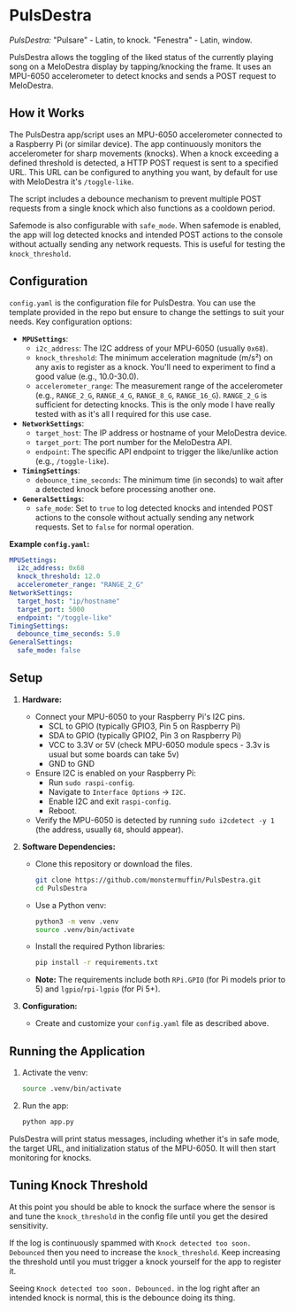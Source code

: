 # PulsDestra

_PulsDestra:_ "Pulsare" - Latin, to knock. "Fenestra" - Latin, window.

PulsDestra allows the toggling of the liked status of the currently playing song on a MeloDestra display by tapping/knocking the frame. It uses an MPU-6050 accelerometer to detect knocks and sends a POST request to MeloDestra.

## How it Works
The PulsDestra app/script uses an MPU-6050 accelerometer connected to a Raspberry Pi (or similar device). The app continuously monitors the accelerometer for sharp movements (knocks). When a knock exceeding a defined threshold is detected, a HTTP POST request is sent to a specified URL. This URL can be configured to anything you want, by default for use with MeloDestra it's `/toggle-like`.

The script includes a debounce mechanism to prevent multiple POST requests from a single knock which also functions as a cooldown period. 

Safemode is also configurable with `safe_mode`. When safemode is enabled, the app will log detected knocks and intended POST actions to the console without actually sending any network requests. This is useful for testing the `knock_threshold`.


## Configuration
`config.yaml` is the configuration file for PulsDestra. You can use the template provided in the repo but ensure to change the settings to suit your needs.
Key configuration options:

*   **`MPUSettings`**:
    *   `i2c_address`: The I2C address of your MPU-6050 (usually `0x68`).
    *   `knock_threshold`: The minimum acceleration magnitude (m/s²) on any axis to register as a knock. You'll need to experiment to find a good value (e.g., 10.0-30.0).
    *   `accelerometer_range`: The measurement range of the accelerometer (e.g., `RANGE_2_G`, `RANGE_4_G`, `RANGE_8_G`, `RANGE_16_G`). `RANGE_2_G` is sufficient for detecting knocks. This is the only mode I have really tested with as it's all I required for this use case.
*   **`NetworkSettings`**:
    *   `target_host`: The IP address or hostname of your MeloDestra device.
    *   `target_port`: The port number for the MeloDestra API.
    *   `endpoint`: The specific API endpoint to trigger the like/unlike action (e.g., `/toggle-like`).
*   **`TimingSettings`**:
    *   `debounce_time_seconds`: The minimum time (in seconds) to wait after a detected knock before processing another one.
*   **`GeneralSettings`**:
    *   `safe_mode`: Set to `true` to log detected knocks and intended POST actions to the console without actually sending any network requests. Set to `false` for normal operation.

**Example `config.yaml`:**

```yaml
MPUSettings:
  i2c_address: 0x68
  knock_threshold: 12.0
  accelerometer_range: "RANGE_2_G"
NetworkSettings:
  target_host: "ip/hostname"
  target_port: 5000
  endpoint: "/toggle-like"
TimingSettings:
  debounce_time_seconds: 5.0
GeneralSettings:
  safe_mode: false
```

## Setup
1.  **Hardware:**
    *   Connect your MPU-6050 to your Raspberry Pi's I2C pins.
        *   SCL to GPIO (typically GPIO3, Pin 5 on Raspberry Pi)
        *   SDA to GPIO (typically GPIO2, Pin 3 on Raspberry Pi)
        *   VCC to 3.3V or 5V (check MPU-6050 module specs - 3.3v is usual but some boards can take 5v)
        *   GND to GND
    *   Ensure I2C is enabled on your Raspberry Pi:
        *   Run `sudo raspi-config`.
        *   Navigate to `Interface Options` -> `I2C`.
        *   Enable I2C and exit `raspi-config`.
        *   Reboot.
    *   Verify the MPU-6050 is detected by running `sudo i2cdetect -y 1` (the address, usually `68`, should appear).

2.  **Software Dependencies:**
    *   Clone this repository or download the files.
        ```bash
        git clone https://github.com/monstermuffin/PulsDestra.git
        cd PulsDestra
        ```
    *   Use a Python venv:
        ```bash
        python3 -m venv .venv
        source .venv/bin/activate
        ```
    *   Install the required Python libraries:
        ```bash
        pip install -r requirements.txt
        ```
    *   **Note:** The requirements include both `RPi.GPIO` (for Pi models prior to 5) and `lgpio`/`rpi-lgpio` (for Pi 5+).

3.  **Configuration:**
    *   Create and customize your `config.yaml` file as described above.

## Running the Application
1.  Activate the venv:
    ```bash
    source .venv/bin/activate
    ```
2.  Run the app:
    ```bash
    python app.py
    ```

PulsDestra will print status messages, including whether it's in safe mode, the target URL, and initialization status of the MPU-6050. It will then start monitoring for knocks.

## Tuning Knock Threshold
At this point you should be able to knock the surface where the sensor is and tune the `knock_threshold` in the config file until you get the desired sensitivity. 

If the log is continuously spammed with `Knock detected too soon. Debounced` then you need to increase the `knock_threshold`. Keep increasing the threshold until you must trigger a knock yourself for the app to register it. 

Seeing `Knock detected too soon. Debounced.` in the log right after an intended knock is normal, this is the debounce doing its thing.
